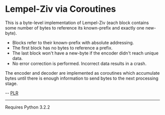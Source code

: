 # Lempel-Ziv via Coroutines

This is a byte-level implementation of Lempel-Ziv (each block contains some number of bytes to reference its known-prefix and exactly one new-byte).

- Blocks refer to their known-prefix with absolute addressing.
- The first block has no bytes to reference a prefix.
- The last block won't have a new-byte if the encoder didn't reach unique data.
- No error correction is performed. Incorrect data results in a crash.

The encoder and decoder are implemented as coroutines which accumulate bytes until there is enough information to send bytes to the next processing stage.

-- [PLR](http://f06mote.com)

---

Requires Python 3.2.2
